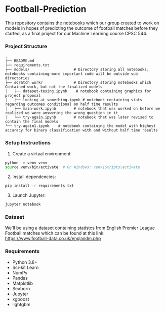 # Football-Prediction
This repository contains the notebooks which our group created to work on models in hopes of predicting the outcome of football matches before they started, as a final project for our Machine Learning course CPSC 544.
### Project Structure

```
.
├── README.md
├── requirements.txt
├── models/                    # Directory storing all notebooks, notebooks containing more important code will be outside sub directories
├── scratch work/              # Directory storing notebooks which Contained work, but not the finalized models
│   ├── dataset-tesing.ipynb    # notebook containing graphics for project proposal
│   ├── looking_at_something.ipynb # notebook containing stats regarding outcomes conditional on half time results
│   ├── main-work.ipynb        # notebook that was worked on before we realized we were answering the wrong question in it
│   └── try-again.ipynb        # notebook that was later revised to contain the final models
└── try-again1.ipynb    # notebook containing the model with highest accuracy for binary classification with and without half time results
```
### Setup Instructions

1. Create a virtual environment:
```bash
python -m venv venv
source venv/bin/activate  # On Windows: venv\Scripts\activate
```

2. Install dependencies:
```bash
pip install -r requirements.txt
```

3. Launch Jupyter:
```bash
jupyter notebook
```
### Dataset

We'll be using a dataset containing statistcs from English Premier League Football matches which can be found at this link:  
https://www.football-data.co.uk/englandm.php

### Requirements

- Python 3.8+
- Sci-kit Learn
- NumPy
- Pandas
- Matplotlib
- Seaborn
- Jupyter
- xgboost
- lightgbm

